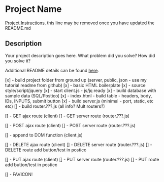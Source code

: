 # Project Name

[Project Instructions](./INSTRUCTIONS.md), this line may be removed once you have updated the README.md

## Description

Your project description goes here. What problem did you solve? How did you solve it?

Additional README details can be found [here](https://github.com/PrimeAcademy/readme-template/blob/master/README.md).

[x] - build project folder from ground up (server, public, json - use my tutorial readme from github)
[x] - basic HTML boilerplate
[x] - source style/script/jquery
[x] - start client.js - js/jq ready
[x] - build database with sample data (SQL/Postico)
[x] - index.html - build table - headers, body, IDs, INPUTS, submit button
[x] - build server.js (minimal - port, static, etc etc)
[] - build router.???.js (all info? Mult routers?)

[] - GET ajax route (client)
[] - GET server route (router.???.js)

[] - POST ajax route (client)
[] - POST server route (router.???.js)

[] - append to DOM function (client.js)

[] - DELETE ajax route (client)
[] - DELETE server route (router.???.js)
[] - DELETE route add button/test in postico

[] - PUT ajax route (client)
[] - PUT server route (router.???.js)
[] - PUT route add button/test in postico

[] - FAVICON!
